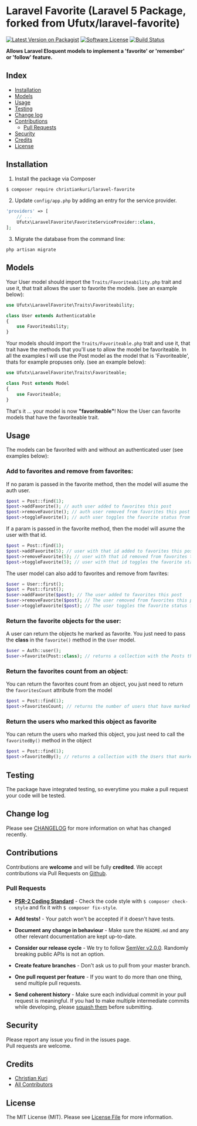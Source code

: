 # Laravel Favorite (Laravel 5 Package, forked from Ufutx/laravel-favorite)


[![Latest Version on Packagist][ico-version]][link-packagist]
[![Software License][ico-license]](LICENSE.md)
[![Build Status][ico-travis]][link-travis]

**Allows Laravel Eloquent models to implement a 'favorite' or 'remember' or 'follow' feature.**

## Index

- [Installation](#installation)
- [Models](#models)
- [Usage](#usage)
- [Testing](#testing)
- [Change log](#change-log)
- [Contributions](#contributions)
	- [Pull Requests](#pull-requests)
- [Security](#security)
- [Credits](#credits)
- [License](#license)

## Installation

1) Install the package via Composer

```bash
$ composer require christiankuri/laravel-favorite
```

2) Update `config/app.php` by adding an entry for the service provider.

```php
'providers' => [
    // ...
    Ufutx\LaravelFavorite\FavoriteServiceProvider::class,
];
```

3) Migrate the database from the command line:

```shell
php artisan migrate
```

## Models

Your User model should import the `Traits/Favoriteability.php` trait and use it, that trait allows the user to favorite the models.
(see an example below):

```php
use Ufutx\LaravelFavorite\Traits\Favoriteability;

class User extends Authenticatable
{
	use Favoriteability;
}
```

Your models should import the `Traits/Favoriteable.php` trait and use it, that trait have the methods that you'll use to allow the model be favoriteable.
In all the examples I will use the Post model as the model that is 'Favoriteable', thats for example propuses only.
(see an example below):

```php
use Ufutx\LaravelFavorite\Traits\Favoriteable;

class Post extends Model
{
    use Favoriteable;
}
```

That's it ... your model is now **"favoriteable"**!
Now the User can favorite models that have the favoriteable trait.

## Usage

The models can be favorited with and without an authenticated user
(see examples below):

### Add to favorites and remove from favorites:

If no param is passed in the favorite method, then the model will asume the auth user.

``` php
$post = Post::find(1);
$post->addFavorite(); // auth user added to favorites this post
$post->removeFavorite(); // auth user removed from favorites this post
$post->toggleFavorite(); // auth user toggles the favorite status from this post
```

If a param is passed in the favorite method, then the model will asume the user with that id.

``` php
$post = Post::find(1);
$post->addFavorite(5); // user with that id added to favorites this post
$post->removeFavorite(5); // user with that id removed from favorites this post
$post->toggleFavorite(5); // user with that id toggles the favorite status from this post
```

The user model can also add to favorites and remove from favrites:

``` php
$user = User::first();
$post = Post::first();
$user->addFavorite($post); // The user added to favorites this post
$user->removeFavorite($post); // The user removed from favorites this post
$user->toggleFavorite($post); // The user toggles the favorite status from this post
```

### Return the favorite objects for the user:

A user can return the objects he marked as favorite. 
You just need to pass the **class** in the `favorite()` method in the `User` model.

``` php
$user = Auth::user();
$user->favorite(Post::class); // returns a collection with the Posts the User marked as favorite
```

### Return the favorites count from an object:

You can return the favorites count from an object, you just need to return the `favoritesCount` attribute from the model

``` php
$post = Post::find(1);
$post->favoritesCount; // returns the number of users that have marked as favorite this object.
```

### Return the users who marked this object as favorite

You can return the users who marked this object, you just need to call the `favoritedBy()` method in the object

``` php
$post = Post::find(1);
$post->favoritedBy(); // returns a collection with the Users that marked the post as favorite.
```


## Testing

The package have integrated testing, so everytime you make a pull request your code will be tested.

## Change log

Please see [CHANGELOG](CHANGELOG.md) for more information on what has changed recently.

## Contributions

Contributions are **welcome** and will be fully **credited**.
We accept contributions via Pull Requests on [Github](https://github.com/Ufutx/laravel-favorite).

### Pull Requests

- **[PSR-2 Coding Standard](https://github.com/php-fig/fig-standards/blob/master/accepted/PSR-2-coding-style-guide.md)** - Check the code style with ``$ composer check-style`` and fix it with ``$ composer fix-style``.

- **Add tests!** - Your patch won't be accepted if it doesn't have tests.

- **Document any change in behaviour** - Make sure the `README.md` and any other relevant documentation are kept up-to-date.

- **Consider our release cycle** - We try to follow [SemVer v2.0.0](http://semver.org/). Randomly breaking public APIs is not an option.

- **Create feature branches** - Don't ask us to pull from your master branch.

- **One pull request per feature** - If you want to do more than one thing, send multiple pull requests.

- **Send coherent history** - Make sure each individual commit in your pull request is meaningful. If you had to make multiple intermediate commits while developing, please [squash them](http://www.git-scm.com/book/en/v2/Git-Tools-Rewriting-History#Changing-Multiple-Commit-Messages) before submitting.

## Security

Please report any issue you find in the issues page.  
Pull requests are welcome.

## Credits

- [Christian Kuri][link-author]
- [All Contributors][link-contributors]

## License

The MIT License (MIT). Please see [License File](LICENSE.md) for more information.

[ico-version]: https://img.shields.io/packagist/v/Ufutx/laravel-favorite.svg?style=flat-square
[ico-license]: https://img.shields.io/badge/license-MIT-brightgreen.svg?style=flat-square
[ico-travis]: https://img.shields.io/travis/Ufutx/laravel-favorite/master.svg?style=flat-square
[ico-scrutinizer]: https://img.shields.io/scrutinizer/coverage/g/Ufutx/laravel-favorite.svg?style=flat-square
[ico-code-quality]: https://img.shields.io/scrutinizer/g/Ufutx/laravel-favorite.svg?style=flat-square
[ico-downloads]: https://img.shields.io/packagist/dt/Ufutx/laravel-favorite.svg?style=flat-square

[link-packagist]: https://packagist.org/packages/Ufutx/laravel-favorite
[link-travis]: https://travis-ci.org/Ufutx/laravel-favorite
[link-scrutinizer]: https://scrutinizer-ci.com/g/Ufutx/laravel-favorite/code-structure
[link-code-quality]: https://scrutinizer-ci.com/g/Ufutx/laravel-favorite
[link-downloads]: https://packagist.org/packages/Ufutx/laravel-favorite
[link-author]: https://github.com/Ufutx
[link-contributors]: ../../contributors
